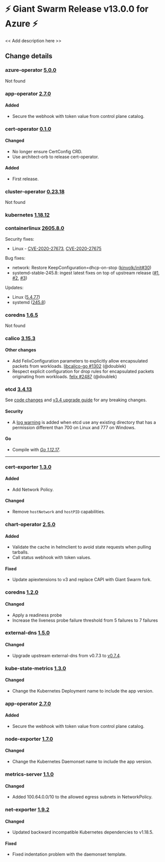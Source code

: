 # :zap: Giant Swarm Release v13.0.0 for Azure :zap:

<< Add description here >>

## Change details


### azure-operator [5.0.0](https://github.com/giantswarm/aws-operator/releases/tag/v5.0.0)

Not found


### app-operator [2.7.0](https://github.com/giantswarm/app-operator/releases/tag/v2.7.0)

#### Added
- Secure the webhook with token value from control plane catalog.



### cert-operator [0.1.0](https://github.com/giantswarm/cert-operator/releases/tag/v0.1.0)

#### Changed
- No longer ensure CertConfig CRD.
- Use architect-orb to release cert-operator.
#### Added
- First release.



### cluster-operator [0.23.18](https://github.com/giantswarm/cluster-operator/releases/tag/v0.23.18)

Not found


### kubernetes [1.18.12](https://github.com/kubernetes/kubernetes/releases/tag/v1.18.12)




### containerlinux [2605.8.0](https://www.flatcar-linux.org/releases/#release-2605.8.0)

Security fixes:

*   Linux -  [CVE-2020-27673](https://nvd.nist.gov/vuln/detail/CVE-2020-27673), [CVE-2020-27675](https://nvd.nist.gov/vuln/detail/CVE-2020-27675)

Bug fixes:

*   network: Restore KeepConfiguration=dhcp-on-stop ([kinvolk/init#30](https://github.com/kinvolk/init/pull/30))
*   systemd-stable-245.8: ingest latest fixes on top of upstream release ([#1](https://github.com/kinvolk/systemd/commit/261680bc0ea61777ac22ea1c42b0d728ec52ae14), [#2](https://github.com/kinvolk/systemd/commit/b2b382820bcfc166d048b85aadd90f5cf71c7a4a), [#3](https://github.com/kinvolk/systemd/commit/711ca814c9f2e81d3d25ebbed0b837b7d4fbbeda))

Updates:

*   Linux ([5.4.77](https://lwn.net/Articles/836795/))
*   systemd ([245.8](https://github.com/systemd/systemd-stable/releases/tag/v245.8))


### coredns [1.6.5](https://github.com/giantswarm/coredns-app/releases/tag/v1.6.5)

Not found


### calico [3.15.3](https://github.com/projectcalico/calico/releases/tag/v3.15.3)

#### Other changes
 - Add FelixConfiguration parameters to explicitly allow encapsulated packets from workloads. [libcalico-go #1302](https://github.com/projectcalico/libcalico-go/pull/1302) (@doublek)
 - Respect explicit configuration for drop rules for encapsulated packets originating from workloads. [felix #2487](https://github.com/projectcalico/felix/pull/2487) (@doublek)



### etcd [3.4.13](https://github.com/etcd-io/etcd/releases/tag/v3.4.13)

See [code changes](https://github.com/etcd-io/etcd/compare/v3.4.12...v3.4.13) and [v3.4 upgrade guide](https://github.com/etcd-io/etcd/blob/master/Documentation/upgrades/upgrade_3_4.md) for any breaking changes.
#### Security
- A [log warning](https://github.com/etcd-io/etcd/pull/12242) is added when etcd use any existing directory that has a permission different than 700 on Linux and 777 on Windows.
#### Go
- Compile with [*Go 1.12.17*](https://golang.org/doc/devel/release.html#go1.12).
<hr>



### cert-exporter [1.3.0](https://github.com/giantswarm/cert-exporter/releases/tag/v1.3.0)

#### Added
- Add Network Policy.
#### Changed
- Remove `hostNetwork` and `hostPID` capabilities.



### chart-operator [2.5.0](https://github.com/giantswarm/chart-operator/releases/tag/v2.5.0)

#### Added
- Validate the cache in helmclient to avoid state requests when pulling tarballs.
- Call status webhook with token values.
#### Fixed
- Update apiextensions to v3 and replace CAPI with Giant Swarm fork.



### coredns [1.2.0](https://github.com/giantswarm/coredns-app/releases/tag/v1.2.0)

#### Changed
- Apply a readiness probe
- Increase the liveness probe failure threshold from 5 failures to 7 failures



### external-dns [1.5.0](https://github.com/giantswarm/external-dns-app/releases/tag/v1.5.0)

#### Changed
- Upgrade upstream external-dns from v0.7.3 to [v0.7.4](https://github.com/kubernetes-sigs/external-dns/releases/tag/v0.7.4).



### kube-state-metrics [1.3.0](https://github.com/giantswarm/kube-state-metrics-app/releases/tag/v1.3.0)

#### Changed
- Change the Kubernetes Deployment name to include the app version.



### app-operator [2.7.0](https://github.com/giantswarm/app-operator/releases/tag/v2.7.0)

#### Added
- Secure the webhook with token value from control plane catalog.



### node-exporter [1.7.0](https://github.com/giantswarm/node-exporter-app/releases/tag/v1.7.0)

#### Changed
- Change the Kubernetes Daemonset name to include the app version.



### metrics-server [1.1.0](https://github.com/giantswarm/metrics-server-app/releases/tag/v1.1.0)

#### Changed
- Added 100.64.0.0/10 to the allowed egress subnets in NetworkPolicy.



### net-exporter [1.9.2](https://github.com/giantswarm/net-exporter/releases/tag/v1.9.2)

#### Changed
- Updated backward incompatible Kubernetes dependencies to v1.18.5.
#### Fixed
- Fixed indentation problem with the daemonset template.



